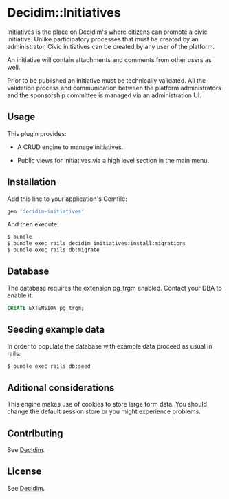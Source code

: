 # Decidim::Initiatives

Initiatives is the place on Decidim's where citizens can promote a civic initiative. Unlike
participatory processes that must be created by an administrator, Civic initiatives can be
created by any user of the platform.

An initiative will contain attachments and comments from other users as well.

Prior to be published an initiative must be technically validated. All the validation
process and communication between the platform administrators and the sponsorship
committee is managed via an administration UI.

## Usage

This plugin provides:

* A CRUD engine to manage initiatives.

* Public views for initiatives via a high level section in the main menu.

## Installation
Add this line to your application's Gemfile:

```ruby
gem 'decidim-initiatives'
```

And then execute:
```bash
$ bundle
$ bundle exec rails decidim_initiatives:install:migrations
$ bundle exec rails db:migrate
```

## Database

The database requires the extension pg_trgm enabled. Contact your DBA to enable it.

```sql
CREATE EXTENSION pg_trgm;
```

## Seeding example data

In order to populate the database with example data proceed as usual in rails:
```bash
$ bundle exec rails db:seed
```

## Aditional considerations

This engine makes use of cookies to store large form data. You should change the 
default session store or you might experience problems.

## Contributing
See [Decidim](https://github.com/decidim/decidim).

## License
See [Decidim](https://github.com/decidim/decidim).
